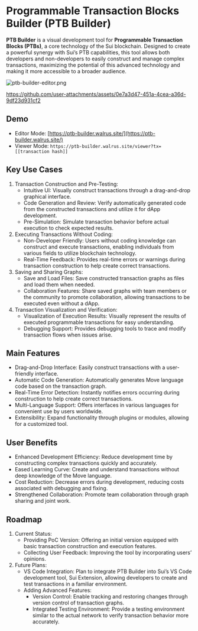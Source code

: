 # Programmable Transaction Blocks Builder (PTB Builder)

**PTB Builder** is a visual development tool for **Programmable Transaction Blocks (PTBs)**, a core technology of the Sui blockchain. Designed to create a powerful synergy with Sui’s PTB capabilities, this tool allows both developers and non-developers to easily construct and manage complex transactions, maximizing the potential of this advanced technology and making it more accessible to a broader audience.

![ptb-builder-editor.png](https://docs.zktx.io/images/ptb-builder-editor.png)

https://github.com/user-attachments/assets/0e7a3d47-451a-4cea-a36d-9df23d931cf2

## Demo

- Editor Mode: [https://ptb-builder.walrus.site/](https://ptb-builder.walrus.site/)
- Viewer Mode: `https://ptb-builder.walrus.site/viewer?tx=[[transaction hash]]`

## Key Use Cases

1. Transaction Construction and Pre-Testing:
   - Intuitive UI: Visually construct transactions through a drag-and-drop graphical interface.
   - Code Generation and Review: Verify automatically generated code from the constructed transactions and utilize it for dApp development.
   - Pre-Simulation: Simulate transaction behavior before actual execution to check expected results.
1. Executing Transactions Without Coding:
   - Non-Developer Friendly: Users without coding knowledge can construct and execute transactions, enabling individuals from various fields to utilize blockchain technology.
   - Real-Time Feedback: Provides real-time errors or warnings during transaction construction to help create correct transactions.
1. Saving and Sharing Graphs:
   - Save and Load Files: Save constructed transaction graphs as files and load them when needed.
   - Collaboration Features: Share saved graphs with team members or the community to promote collaboration, allowing transactions to be executed even without a dApp.
1. Transaction Visualization and Verification:
   - Visualization of Execution Results: Visually represent the results of executed programmable transactions for easy understanding.
   - Debugging Support: Provides debugging tools to trace and modify transaction flows when issues arise.

## Main Features

- Drag-and-Drop Interface: Easily construct transactions with a user-friendly interface.
- Automatic Code Generation: Automatically generates Move language code based on the transaction graph.
- Real-Time Error Detection: Instantly notifies errors occurring during construction to help create correct transactions.
- Multi-Language Support: Offers interfaces in various languages for convenient use by users worldwide.
- Extensibility: Expand functionality through plugins or modules, allowing for a customized tool.

## User Benefits

- Enhanced Development Efficiency: Reduce development time by constructing complex transactions quickly and accurately.
- Eased Learning Curve: Create and understand transactions without deep knowledge of the Move language.
- Cost Reduction: Decrease errors during development, reducing costs associated with debugging and fixing.
- Strengthened Collaboration: Promote team collaboration through graph sharing and joint work.

## Roadmap

1. Current Status:
   - Providing PoC Version: Offering an initial version equipped with basic transaction construction and execution features.
   - Collecting User Feedback: Improving the tool by incorporating users’ opinions.
1. Future Plans:
   - VS Code Integration: Plan to integrate PTB Builder into Sui’s VS Code development tool, Sui Extension, allowing developers to create and test transactions in a familiar environment.
   - Adding Advanced Features:
     - Version Control: Enable tracking and restoring changes through version control of transaction graphs.
     - Integrated Testing Environment: Provide a testing environment similar to the actual network to verify transaction behavior more accurately.

